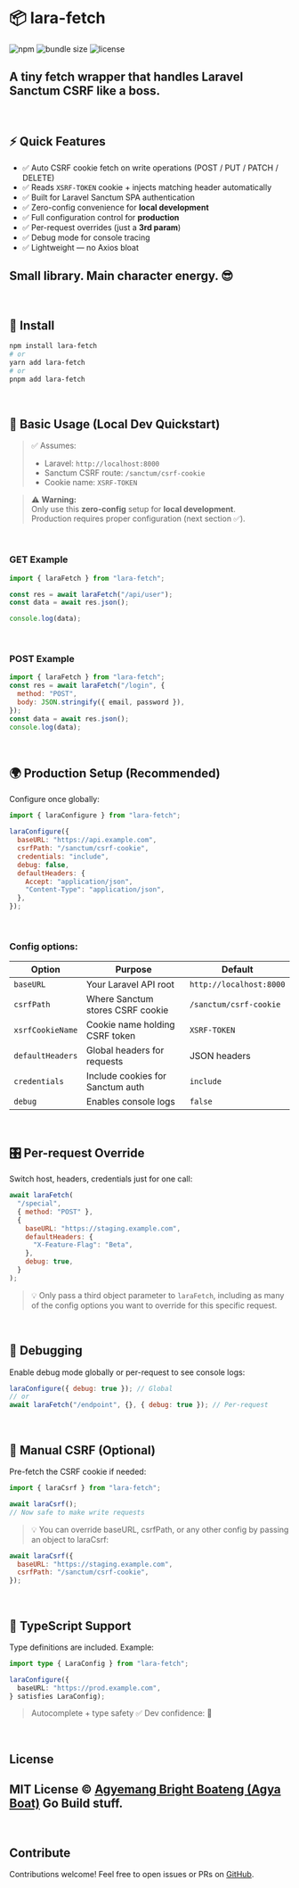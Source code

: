 # 📦 lara-fetch 
![npm](https://img.shields.io/npm/v/lara-fetch?color=crimson&style=flat-square)
![bundle size](https://img.shields.io/badge/bundle-3.5kb-brightgreen?style=flat-square)
![license](https://img.shields.io/npm/l/lara-fetch?style=flat-square)


A tiny fetch wrapper that handles **Laravel Sanctum CSRF** like a boss.
---

<br>

## ⚡ Quick Features

- ✅ Auto CSRF cookie fetch on write operations (POST / PUT / PATCH / DELETE)
- ✅ Reads `XSRF-TOKEN` cookie + injects matching header automatically
- ✅ Built for Laravel Sanctum SPA authentication
- ✅ Zero-config convenience for **local development**
- ✅ Full configuration control for **production**
- ✅ Per-request overrides (just a **3rd param**)
- ✅ Debug mode for console tracing
- ✅ Lightweight — no Axios bloat

Small library. Main character energy. 😎
---

<br>

## 🚀 Install

```bash
npm install lara-fetch
# or
yarn add lara-fetch
# or
pnpm add lara-fetch
```

<br>

## 🧃 Basic Usage (Local Dev Quickstart)

> ✅ Assumes:
> - Laravel: `http://localhost:8000`
> - Sanctum CSRF route: `/sanctum/csrf-cookie`
> - Cookie name: `XSRF-TOKEN`

> ⚠️ **Warning:**  
> Only use this **zero-config** setup for **local development**.  
> Production requires proper configuration (next section ✅).
<br>

### GET Example

```js
import { laraFetch } from "lara-fetch";

const res = await laraFetch("/api/user");
const data = await res.json();

console.log(data);
```
<br>

### POST Example

```js
import { laraFetch } from "lara-fetch";
const res = await laraFetch("/login", {
  method: "POST",
  body: JSON.stringify({ email, password }),
});
const data = await res.json();
console.log(data);
```

<br>

## 🌍 Production Setup (Recommended)

Configure once globally:

```js
import { laraConfigure } from "lara-fetch";

laraConfigure({
  baseURL: "https://api.example.com",
  csrfPath: "/sanctum/csrf-cookie",
  credentials: "include",
  debug: false,
  defaultHeaders: {
    Accept: "application/json",
    "Content-Type": "application/json",
  },
});
```
<br>

### Config options:

| Option           | Purpose                          | Default                 |
| ---------------- | -------------------------------- | ----------------------- |
| `baseURL`        | Your Laravel API root            | `http://localhost:8000` |
| `csrfPath`       | Where Sanctum stores CSRF cookie | `/sanctum/csrf-cookie`  |
| `xsrfCookieName` | Cookie name holding CSRF token   | `XSRF-TOKEN`            |
| `defaultHeaders` | Global headers for requests      | JSON headers            |
| `credentials`    | Include cookies for Sanctum auth | `include`               |
| `debug`          | Enables console logs             | `false`                 |


<br>

## 🎛️ Per-request Override

Switch host, headers, credentials just for one call:

```js
await laraFetch(
  "/special",
  { method: "POST" },
  {
    baseURL: "https://staging.example.com",
    defaultHeaders: {
      "X-Feature-Flag": "Beta",
    },
    debug: true,
  }
);
```
> 💡 Only pass a third object parameter to `laraFetch`, including as many of the config options you want to override for this specific request.

<br>

## 🐛 Debugging
Enable debug mode globally or per-request to see console logs:

```js
laraConfigure({ debug: true }); // Global
// or
await laraFetch("/endpoint", {}, { debug: true }); // Per-request
```

<br>

## 🔐 Manual CSRF (Optional)

Pre-fetch the CSRF cookie if needed:

```js
import { laraCsrf } from "lara-fetch";

await laraCsrf();
// Now safe to make write requests
```
> 💡 You can override baseURL, csrfPath, or any other config by passing an object to laraCsrf:
```js
await laraCsrf({
  baseURL: "https://staging.example.com",
  csrfPath: "/sanctum/csrf-cookie",
});
```

<br>

## 🧠 TypeScript Support
Type definitions are included. Example:

```ts
import type { LaraConfig } from "lara-fetch";

laraConfigure({
  baseURL: "https://prod.example.com",
} satisfies LaraConfig);
```
> Autocomplete + type safety ✅
> Dev confidence: 💯

<br>

## License
MIT License © [Agyemang Bright Boateng (Agya Boat)](https://github.com/agyaboat)
Go Build stuff.
---

<br>

## Contribute
Contributions welcome! Feel free to open issues or PRs on [GitHub](https://github.com/agyaboat/lara-fetch).
